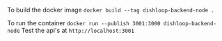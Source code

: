 To build the docker image
`docker build --tag dishloop-backend-node .`

To run the container
`docker run --publish 3001:3000 dishloop-backend-node`
Test the api's at `http://localhost:3001`
